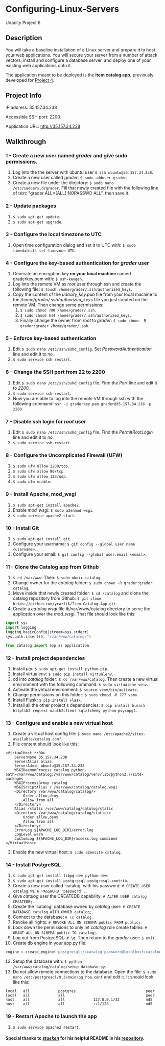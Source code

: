 # Configuring-Linux-Servers
Udacity Project 6

## Description

You will take a baseline installation of a Linux server and prepare it to host your web applications. You will secure your server from a number of attack vectors, install and configure a database server, and deploy one of your existing web applications onto it.

The application meant to be deployed is the **Item catalog app**, previously developed for [Project 4](https://github.com/yrazlik/Item-Catalog-App).

## Project Info

IP address: 35.157.34.238

Accessible SSH port: 2200.

Application URL: http://35.157.34.238

## Walkthrough

### 1 - Create a new user named *grader* and give sudo permissions.

1. Log into the the server with ubuntu user `$ ssh ubuntu@35.157.34.238`.
2. Create a new user called *grader*: `$ sudo adduser grader`.
3. Create a new file under the directory: `$ sudo nano /etc/sudoers.d/grader`. Fill that newly created file with the following line of text: "grader ALL=(ALL) NOPASSWD:ALL", then save it.

### 2 - Update packages

1. `$ sudo apt-get update`.
2. `$ sudo apt-get upgrade`.

### 3 - Configure the local timezone to UTC

1. Open time configuration dialog and set it to UTC with: `$ sudo timedatectl set-timezone UTC`.

### 4 - Configure the key-based authentication for *grader* user

1. Generate an encryption key **on your local machine** named graderkey.pem with: `$ ssh-keygen`.
2. Log into the remote VM as *root* user through ssh and create the following file: `$ touch /home/grader/.ssh/authorized_keys`.
3. Copy the content of the *udacity_key.pub* file from your local machine to the */home/grader/.ssh/authorized_keys* file you just created on the remote VM. Then change some permissions:
	1. `$ sudo chmod 700 /home/grader/.ssh`.
	2. `$ sudo chmod 644 /home/grader/.ssh/authorized_keys`.
	3. Finally change the owner from *root* to *grader*: `$ sudo chown -R grader:grader /home/grader/.ssh`.

### 5 - Enforce key-based authentication
1. Edit `$ sudo nano /etc/ssh/sshd_config`. Set *PasswordAuthentication* line and edit it to *no*.
2. `$ sudo service ssh restart`.

### 6 - Change the SSH port from 22 to 2200
1. Edit `$ sudo nano /etc/ssh/sshd_config` file. Find the *Port* line and edit it to *2200*.
2. `$ sudo service ssh restart`.
3. Now you are able to log into the remote VM through ssh with the following command: `ssh -i graderkey.pem grader@35.157.34.238 -p 2200`.

### 7 - Disable ssh login for *root* user
1. Edit `$ sudo nano /etc/ssh/sshd_config` file. Find the *PermitRootLogin* line and edit it to *no*.
2. `$ sudo service ssh restart`.

### 8 - Configure the Uncomplicated Firewall (UFW)
1. `$ sudo ufw allow 2200/tcp`.
2. `$ sudo ufw allow 80/tcp`.
3. `$ sudo ufw allow 123/udp`.
4. `$ sudo ufw enable`.

### 9 - Install Apache, mod_wsgi

1. `$ sudo apt-get install apache2`.
2. Enable *mod_wsgi*: `$ sudo a2enmod wsgi`.
3. `$ sudo service apache2 start`.

### 10 - Install Git

1. `$ sudo apt-get install git`.
2. Configure your username: `$ git config --global user.name <username>`.
3. Configure your email: `$ git config --global user.email <email>`.

### 11 - Clone the Catalog app from Github

1. `$ cd /var/www`. Then: `$ sudo mkdir catalog`.
2. Change owner for the *catalog* folder: `$ sudo chown -R grader:grader catalog`.
3. Move inside that newly created folder: `$ cd /catalog` and clone the catalog repository from Github: `$ git clone https://github.com/yrazlik/Item-Catalog-App.git`.
4. Create a *catalog.wsgi* file ib/var/www/catalog directory to serve the application over the *mod_wsgi*. That file should look like this:

```python
import sys
import logging
logging.basicConfig(stream=sys.stderr)
sys.path.insert(0, "/var/www/catalog/")

from catalog import app as application
```

### 12 - Install project dependencies

1. Install *pip*: `$ sudo apt-get install python-pip`.
2. Install virtualenv: `$ sudo pip install virtualenv`.
3. cd into *catalog* folder: `$ cd /var/www/catalog`. Then create a new virtual environment with the following command: `$ sudo virtualenv venv`.
4. Activate the virtual environment: `$ source venv/bin/activate`.
5. Change permissions on this folder: `$ sudo chmod -R 777 venv`.
6. Install Flask: `$ pip install Flask`.
7. Install all the other project's dependencies: `$ pip install bleach httplib2 request oauth2client sqlalchemy python-psycopg2`. 

### 13 - Configure and enable a new virtual host

1. Create a virtual host config file: `$ sudo nano /etc/apache2/sites-available/catalog.conf`.
2. File content should look like this:
```
<VirtualHost *:80>
    ServerName 35.157.34.238
    ServerAlias alias
    ServerAdmin ubuntu@35.157.34.238
    WSGIDaemonProcess catalog python-path=/var/www/catalog:/var/www/catalog/venv/lib/python2.7/site-packages
    WSGIProcessGroup catalog
    WSGIScriptAlias / /var/www/catalog/catalog.wsgi
    <Directory /var/www/catalog/catalog/>
        Order allow,deny
        Allow from all
    </Directory>
    Alias /static /var/www/catalog/catalog/static
    <Directory /var/www/catalog/catalog/static/>
        Order allow,deny
        Allow from all
    </Directory>
    ErrorLog ${APACHE_LOG_DIR}/error.log
    LogLevel warn
    CustomLog ${APACHE_LOG_DIR}/access.log combined
</VirtualHost>
```

3. Enable the new virtual host: `$ sudo a2ensite catalog`.

### 14 - Install PostgreSQL

1. `$ sudo apt-get install libpq-dev python-dev`.
2. `$ sudo apt-get install postgresql postgresql-contrib`.
3. Create a new user called 'catalog' with his password: `# CREATE USER catalog WITH PASSWORD 'password';`.
4. Give *catalog* user the CREATEDB capability: `# ALTER USER catalog CREATEDB;`.
5. Create the 'catalog' database owned by *catalog* user: `# CREATE DATABASE catalog WITH OWNER catalog;`.
6. Connect to the database: `# \c catalog`.
7. Revoke all rights: `# REVOKE ALL ON SCHEMA public FROM public;`.
8. Lock down the permissions to only let *catalog* role create tables: `# GRANT ALL ON SCHEMA public TO catalog;`.
90. Log out from PostgreSQL: `# \q`. Then return to the *grader* user: `$ exit`.
10. Create db engine in your app.py file: 
```python
engine = create_engine('postgresql://catalog:password@localhost/catalog')
```
12. Setup the database with: `$ python /var/www/catalog/catalog/setup_database.py`.
13. Do not allow remote connections to the database. Open the file: `$ sudo nano /etc/postgresql/9.3/main/pg_hba.conf` and edit it. It should look like this: 
```
local   all             postgres                                peer
local   all             all                                     peer
host    all             all             127.0.0.1/32            md5
host    all             all             ::1/128                 md5
```

### 19 - Restart Apache to launch the app
1. `$ sudo service apache2 restart`.

#### Special thanks to [*stueken*](https://github.com/stueken) for his helpful README in his [repository](https://github.com/stueken/FSND-P5_Linux-Server-Configuration).
